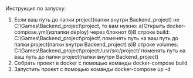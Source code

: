 Инструкция по запуску:
1) Если ваш путь до папки project(папки внутри Backend_project) не C:\Games\Backend_project\project\, то вам нужно:
  а)Открыть docker-compose.yml(изпапки deploy) через блокнот
  б)В строке build: C:\Games\Backend_project\project\ поменять путь на ваш путь до папки project(папки внутри Backend_project)
  в)В строке volumes: C:\Games\Backend_project\project\:/usr/src/project/ поменять путь на ваш путь до папки project(папки внутри Backend_project)
2) Собрать проект в docker с помощью команды docker-compose build
3) Запустить проект с помощью команды docker-compose up -d
